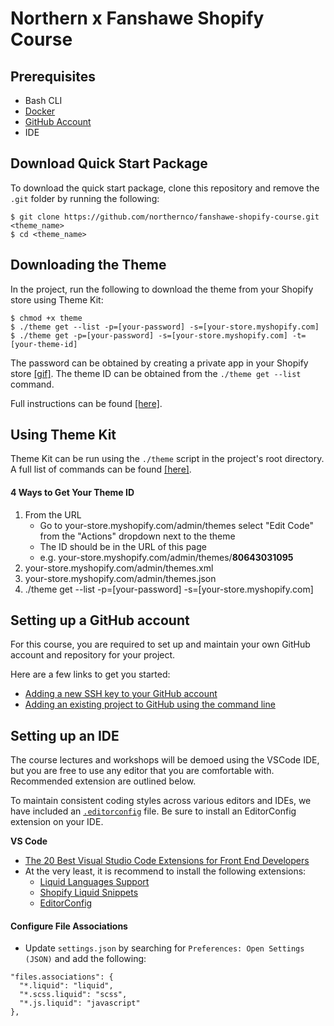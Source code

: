 # Northern x Fanshawe Shopify Course

## Prerequisites
- Bash CLI
- [Docker](https://docs.docker.com/install/)
- [GitHub Account](https://github.com/)
- IDE

## Download Quick Start Package

To download the quick start package, clone this repository and remove the `.git` folder by running the following:

```console
$ git clone https://github.com/northernco/fanshawe-shopify-course.git <theme_name>
$ cd <theme_name>
```

## Downloading the Theme

In the project, run the following to download the theme from your Shopify store using Theme Kit:

```console
$ chmod +x theme
$ ./theme get --list -p=[your-password] -s=[your-store.myshopify.com]
$ ./theme get -p=[your-password] -s=[your-store.myshopify.com] -t=[your-theme-id]
```

The password can be obtained by creating a private app in your Shopify store [[gif]](https://shopify.github.io/themekit/assets/images/shopify-local-theme-development-generate-api.gif). The theme ID can be obtained from the `./theme get --list` command.

Full instructions can be found [[here]](https://shopify.github.io/themekit/#configure-an-existing-theme).

## Using Theme Kit

Theme Kit can be run using the `./theme` script in the project's root directory. A full list of commands can be found [[here]](https://shopify.github.io/themekit/commands/).

#### 4 Ways to Get Your Theme ID
1. From the URL
   - Go to your-store.myshopify.com/admin/themes select "Edit Code" from the "Actions" dropdown next to the theme
   - The ID should be in the URL of this page
   - e.g. your-store.myshopify.com/admin/themes/**80643031095**
2. your-store.myshopify.com/admin/themes.xml
3. your-store.myshopify.com/admin/themes.json
4. ./theme get --list -p=[your-password] -s=[your-store.myshopify.com]

## Setting up a GitHub account
For this course, you are required to set up and maintain your own GitHub account and repository for your project.

Here are a few links to get you started:
- [Adding a new SSH key to your GitHub account](https://help.github.com/en/github/authenticating-to-github/adding-a-new-ssh-key-to-your-github-account)
- [Adding an existing project to GitHub using the command line](https://help.github.com/en/github/importing-your-projects-to-github/adding-an-existing-project-to-github-using-the-command-line)

## Setting up an IDE
The course lectures and workshops will be demoed using the VSCode IDE, but you are free to use any editor that you are comfortable with. Recommended extension are outlined below.

To maintain consistent coding styles across various editors and IDEs, we have included an [`.editorconfig`](https://editorconfig.org/) file. Be sure to install an EditorConfig extension on your IDE.

**VS Code**
- [The 20 Best Visual Studio Code Extensions for Front End Developers](https://www.shopify.ca/partners/blog/best-visual-studio-code-extensions)
- At the very least, it is recommend to install the following extensions:
   - [Liquid Languages Support](https://marketplace.visualstudio.com/items?itemName=neilding.language-liquid)
   - [Shopify Liquid Snippets](https://marketplace.visualstudio.com/items?itemName=killalau.vscode-liquid-snippets)
   - [EditorConfig](https://marketplace.visualstudio.com/items?itemName=EditorConfig.EditorConfig)

#### Configure File Associations
- Update `settings.json` by searching for `Preferences: Open Settings (JSON)` and add the following:
```
"files.associations": {
  "*.liquid": "liquid",
  "*.scss.liquid": "scss",
  "*.js.liquid": "javascript"
},
```
